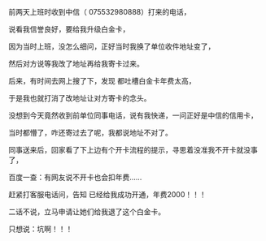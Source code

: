 
前两天上班时收到中信（ 075532980888）打来的电话，


说看我信誉良好，要给我升级白金卡，


因为当时上班，没怎么细问，正好当时我换了单位收件地址变了，


然后对方说等我改了地址再给我寄卡过来。


后来，有时间去网上搜了下，发现 都吐槽白金卡年费太高，


于是我也就打消了改地址让对方寄卡的念头。


没想到今天竟然收到前单位同事电话，说有我快递，一问正好是中信的信用卡，


当时都懵了，咋还寄过去了呢，我都说地址不对了。


同事送来后，回家看了下上边有个开卡流程的提示，寻思着没准我不开卡就没事了，


百度一查：有网友说不开卡也会扣年费……


赶紧打客服电话问，告知 已经给我成功开通，年费2000！！！


二话不说，立马申请让她们给我退了这个白金卡。


只想说：坑啊！！！

